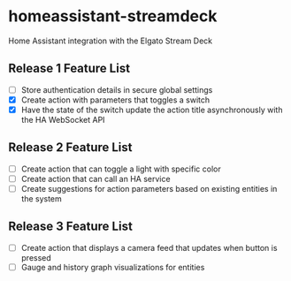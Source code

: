 # homeassistant-streamdeck
Home Assistant integration with the Elgato Stream Deck

## Release 1 Feature List
- [ ] Store authentication details in secure global settings
- [x] Create action with parameters that toggles a switch
- [x] Have the state of the switch update the action title asynchronously with the HA WebSocket API

## Release 2 Feature List
- [ ] Create action that can toggle a light with specific color
- [ ] Create action that can call an HA service
- [ ] Create suggestions for action parameters based on existing entities in the system

## Release 3 Feature List
- [ ] Create action that displays a camera feed that updates when button is pressed
- [ ] Gauge and history graph visualizations for entities
